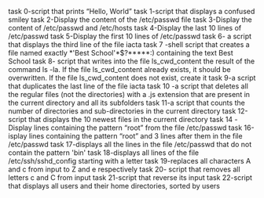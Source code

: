 
task 0-script that prints “Hello, World”
task 1-script that displays a confused smiley 
task 2-Display the content of the /etc/passwd file
task 3-Display the content of /etc/passwd and /etc/hosts
task 4-Display the last 10 lines of /etc/passwd
task 5-Display the first 10 lines of /etc/passwd
task 6- a script that displays the third line of the file iacta
task 7 -shell script that creates a file named exactly \*\'Best School\'\*$\?\*\*\*\*\*:) containing the text Best School
task 8- script that writes into the file ls_cwd_content the result of the command ls -la. If the file ls_cwd_content already exists, it should be overwritten. If the file ls_cwd_content does not exist, create it
task 9-a script that duplicates the last line of the file iacta
task 10 -a script that deletes all the regular files (not the directories) with a .js extension that are present in the current directory and all its subfolders
task 11-a script that counts the number of directories and sub-directories in the current directory
task 12-script that displays the 10 newest files in the current directory
task 14 -Display lines containing the pattern “root” from the file /etc/passwd
task 16-isplay lines containing the pattern “root” and 3 lines after them in the file /etc/passwd
task 17-displays all the lines in the file /etc/passwd that do not contain the pattern 'bin' 
task 18-displays all lines of the file /etc/ssh/sshd_config starting with a letter
task 19-replaces all characters A and c from input to Z and e respectively
task 20- script that removes all letters c and C from input
task 21-script that reverse its input
task 22-script that displays all users and their home directories, sorted by users
